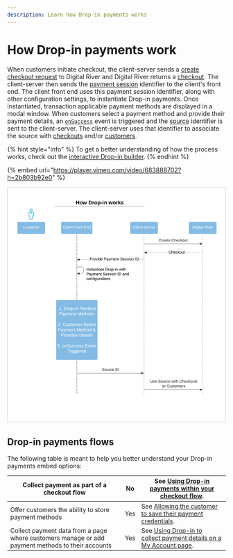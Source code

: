 ```yaml
---
description: Learn how Drop-in payments works
---
```


# How Drop-in payments work

When customers initiate checkout, the client-server sends a [create checkout request](https://www.digitalriver.com/docs/digital-river-api-reference/#operation/createCheckouts) to Digital River and Digital River returns a [checkout](https://www.digitalriver.com/docs/digital-river-api-reference/#tag/Checkouts). The client-server then sends the [payment session](../../../integration-options/checkouts/creating-checkouts/payment-sessions.md) identifier to the client's front end. The client front end uses this payment session identifier, along with other configuration settings, to instantiate Drop-in payments. Once instantiated, transaction applicable payment methods are displayed in a modal window. When customers select a payment method and provide their payment details, an [`onSuccess`](drop-in-integration-guide.md#onsuccess) event is triggered and the [source](https://www.digitalriver.com/docs/digital-river-api-reference/#tag/Sources) identifier is sent to the client-server. The client-server uses that identifier to associate the source with [checkouts](https://www.digitalriver.com/docs/digital-river-api-reference/#tag/Checkouts) and/or [customers](https://www.digitalriver.com/docs/digital-river-api-reference/#tag/Customers).

{% hint style="info" %}
To get a better understanding of how the process works, check out the [interactive Drop-in builder](https://drapi.io/drop-in-builder/).
{% endhint %}

{% embed url="https://player.vimeo.com/video/683888702?h=2b803b92e0" %}

![](<../../../.gitbook/assets/how-drop-in-works-digital-river-api (3) (2) (1) (2) (1).png>)

## Drop-in payments flows

The following table is meant to help you better understand your Drop-in payments embed options:

| Collect payment as part of a checkout flow                                                       | No  | See [Using Drop-in payments within your checkout flow](drop-in-integration-guide.md#using-drop-in-within-your-checkout-flow).                                    |
| ------------------------------------------------------------------------------------------------ | --- | ---------------------------------------------------------------------------------------------------------------------------------------------------------------- |
| Offer customers the ability to store payment methods                                             | Yes | See [Allowing the customer to save their payment credentials](drop-in-integration-guide.md#optional-allowing-the-customer-to-save-their-payment-credentials).    |
| Collect payment data from a page where customers manage or add payment methods to their accounts | Yes | See [Using Drop-in to collect payment details on a My Account page](drop-in-integration-guide.md#using-drop-in-to-collect-payment-details-on-a-my-account-page). |
